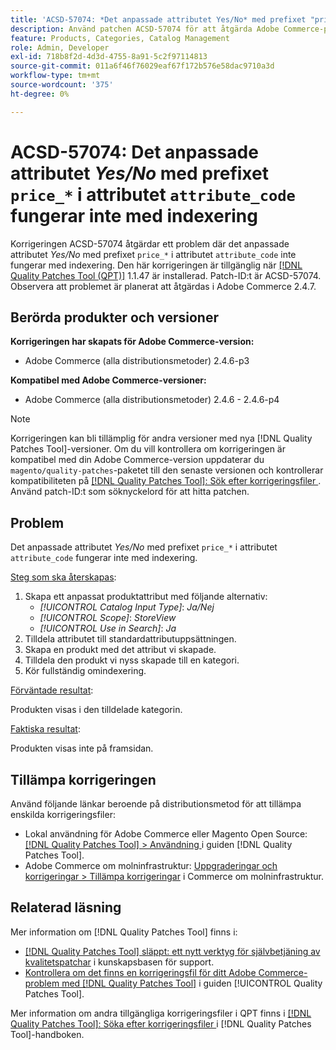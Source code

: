 ```yaml
---
title: 'ACSD-57074: *Det anpassade attributet Yes/No* med prefixet "price_*" i attributet "attribute_code" fungerar inte med indexering'
description: Använd patchen ACSD-57074 för att åtgärda Adobe Commerce-problemet där det anpassade attributet *Yes/No* med prefixet "price_*" i attributet "attribute_code" inte fungerar med indexering.
feature: Products, Categories, Catalog Management
role: Admin, Developer
exl-id: 718b8f2d-4d3d-4755-8a91-5c2f97114813
source-git-commit: 011a6f46f76029eaf67f172b576e58dac9710a3d
workflow-type: tm+mt
source-wordcount: '375'
ht-degree: 0%

---
```


# ACSD-57074: Det anpassade attributet *Yes/No* med prefixet `price_*` i attributet `attribute_code` fungerar inte med indexering

Korrigeringen ACSD-57074 åtgärdar ett problem där det anpassade attributet *Yes/No* med prefixet `price_*` i attributet `attribute_code` inte fungerar med indexering. Den här korrigeringen är tillgänglig när [[!DNL Quality Patches Tool (QPT)]](https://experienceleague.adobe.com/sv/docs/commerce-operations/tools/quality-patches-tool/quality-patches-tool-to-self-serve-quality-patches) 1.1.47 är installerad. Patch-ID:t är ACSD-57074. Observera att problemet är planerat att åtgärdas i Adobe Commerce 2.4.7.

## Berörda produkter och versioner

**Korrigeringen har skapats för Adobe Commerce-version:**

* Adobe Commerce (alla distributionsmetoder) 2.4.6-p3

**Kompatibel med Adobe Commerce-versioner:**

* Adobe Commerce (alla distributionsmetoder) 2.4.6 - 2.4.6-p4

>[!NOTE]
>
>Korrigeringen kan bli tillämplig för andra versioner med nya [!DNL Quality Patches Tool]-versioner. Om du vill kontrollera om korrigeringen är kompatibel med din Adobe Commerce-version uppdaterar du `magento/quality-patches`-paketet till den senaste versionen och kontrollerar kompatibiliteten på [[!DNL Quality Patches Tool]: Sök efter korrigeringsfiler ](https://experienceleague.adobe.com/tools/commerce-quality-patches/index.html?lang=sv-SE). Använd patch-ID:t som söknyckelord för att hitta patchen.

## Problem

Det anpassade attributet *Yes/No* med prefixet `price_*` i attributet `attribute_code` fungerar inte med indexering.

<u>Steg som ska återskapas</u>:

1. Skapa ett anpassat produktattribut med följande alternativ:
   * *[!UICONTROL Catalog Input Type]*: *Ja/Nej*
   * *[!UICONTROL Scope]*: *StoreView*
   * *[!UICONTROL Use in Search]*: *Ja*
1. Tilldela attributet till standardattributuppsättningen.
1. Skapa en produkt med det attribut vi skapade.
1. Tilldela den produkt vi nyss skapade till en kategori.
1. Kör fullständig omindexering.

<u>Förväntade resultat</u>:

Produkten visas i den tilldelade kategorin.

<u>Faktiska resultat</u>:

Produkten visas inte på framsidan.

## Tillämpa korrigeringen

Använd följande länkar beroende på distributionsmetod för att tillämpa enskilda korrigeringsfiler:

* Lokal användning för Adobe Commerce eller Magento Open Source: [[!DNL Quality Patches Tool] > Användning ](/help/tools/quality-patches-tool/usage.md) i guiden [!DNL Quality Patches Tool].
* Adobe Commerce om molninfrastruktur: [Uppgraderingar och korrigeringar > Tillämpa korrigeringar](https://experienceleague.adobe.com/docs/commerce-cloud-service/user-guide/develop/upgrade/apply-patches.html?lang=sv-SE) i Commerce om molninfrastruktur.

## Relaterad läsning

Mer information om [!DNL Quality Patches Tool] finns i:

* [[!DNL Quality Patches Tool] släppt: ett nytt verktyg för självbetjäning av kvalitetspatchar](https://experienceleague.adobe.com/sv/docs/commerce-operations/tools/quality-patches-tool/quality-patches-tool-to-self-serve-quality-patches) i kunskapsbasen för support.
* [Kontrollera om det finns en korrigeringsfil för ditt Adobe Commerce-problem med  [!DNL Quality Patches Tool]](/help/tools/quality-patches-tool/patches-available-in-qpt/check-patch-for-magento-issue-with-magento-quality-patches.md) i guiden [!UICONTROL Quality Patches Tool].


Mer information om andra tillgängliga korrigeringsfiler i QPT finns i [[!DNL Quality Patches Tool]: Söka efter korrigeringsfiler ](https://experienceleague.adobe.com/tools/commerce-quality-patches/index.html?lang=sv-SE) i [!DNL Quality Patches Tool]-handboken.
